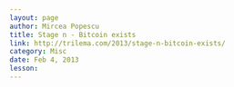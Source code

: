 ```yaml
---
layout: page
author: Mircea Popescu
title: Stage n - Bitcoin exists
link: http://trilema.com/2013/stage-n-bitcoin-exists/
category: Misc
date: Feb 4, 2013
lesson: 
---
```

